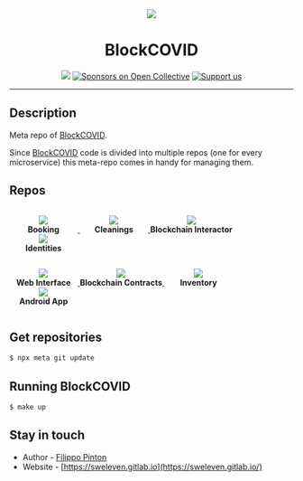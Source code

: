 <div align="center" style="font-size: 7em">

<img src="https://img.icons8.com/emoji/100/000000/books-emoji.png"/>
</div>

<div align="center">
<h1>BlockCOVID</h1>
</div>

<p align="center">
<a href="https://paypal.me/kamilmysliwiec" target="_blank"><img 
src="https://img.shields.io/badge/Donate-PayPal-ff3f59.svg"/></a>
<a href="https://opencollective.com/nest#sponsor" target="_blank"><img src="https://opencollective.com/nest/sponsors/badge.svg" alt="Sponsors on Open Collective" /></a>
<a href="https://opencollective.com/nest#sponsor"  target="_blank"><img src="https://img.shields.io/badge/Support%20us-Open%20Collective-41B883.svg" alt="Support us"></a>
</p>

<hr>

## Description

Meta repo of [BlockCOVID](https://sweleven.gitlab.io/blockcovid/).

Since [BlockCOVID](https://sweleven.gitlab.io/blockcovid/) code is divided into multiple repos (one for every microservice) this meta-repo comes in handy for managing them. 


## Repos
<div style="padding: 1em 0">
    <a href="https://gitlab.com/sweleven/booking">
        <span style="display: inline-block; min-width: 24%; text-align: center">
            <img src="https://img.icons8.com/emoji/100/000000/notebook-with-decorative-cover.png"/>
            <div><strong>Booking</strong></div>
        </span>
    </a>
    <a href="https://gitlab.com/sweleven/cleanings">
        <span style="display: inline-block; min-width: 24%; text-align: center">
            <img src="https://img.icons8.com/emoji/100/000000/ambulance-emoji.png"/>
            <div><strong>Cleanings</strong></div>
        </span>
    </a>
    <a href="https://gitlab.com/sweleven/blockchain-interactor">
        <span style="display: inline-block; min-width: 24%; text-align: center">
            <img src="https://img.icons8.com/emoji/100/000000/locked-with-pen.png"/>
            <div><strong>Blockchain Interactor</strong></div>
        </span>
    </a>
    <a href="https://gitlab.com/sweleven/identities">
        <span style="display: inline-block; min-width: 24%; text-align: center">
            <img src="https://img.icons8.com/emoji/100/000000/man-cook.png"/>
            <div><strong>Identities</strong></div>
        </span>
    </a>
</div>

<div style="padding: 1em 0">
    <a href="https://gitlab.com/sweleven/web-interface">
        <span style="display: inline-block; min-width: 24%; text-align: center">
            <img src="https://img.icons8.com/emoji/100/000000/laptop-emoji.png"/>
            <div><strong>Web Interface</strong></div>
        </span>
    </a>
    <a href="https://gitlab.com/sweleven/blockchain-contracts">
        <span style="display: inline-block; min-width: 24%; text-align: center">
            <img src="https://img.icons8.com/emoji/100/000000/memo-emoji.png"/>
            <div><strong>Blockchain Contracts</strong></div>
        </span>
    </a>
    <a href="https://gitlab.com/sweleven/inventory">
        <span style="display: inline-block; min-width: 24%; text-align: center">
            <img src="https://img.icons8.com/emoji/100/000000/card-file-box-emoji.png"/>
            <div><strong>Inventory</strong></div>
        </span>
    </a>
    <a href="https://gitlab.com/sweleven/android-app">
        <span style="display: inline-block; min-width: 24%; text-align: center">
            <img src="https://img.icons8.com/emoji/100/000000/mobile-phone.png"/>
            <div><strong>Android App</strong></div>
        </span>
    </a>
</div>

## Get repositories

```bash
$ npx meta git update
```


## Running BlockCOVID

```bash
$ make up
```



## Stay in touch

- Author - [Filippo Pinton](https://gitlab.com/Butterneck.com)
- Website - [https://sweleven.gitlab.io](https://sweleven.gitlab.io/)
